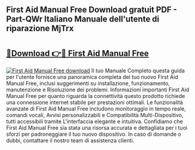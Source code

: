 ## First Aid Manual Free Download gratuit PDF - Part-QWr Italiano Manuale dell'utente di riparazione MjTrx

# <h2><a href="http://dff426k.blite.top/?on=First+Aid+Manual+Free">🔗Download 👉🔴 First Aid Manual Free</a></h2>

[![First Aid Manual Free download](https://i.imgur.com/lujVjoI.png)](http://dff426k.blite.top/?on=First+Aid+Manual+Free)
Il tuo Manuale Completo questa guida per l'utente fornisce una panoramica completa del tuo nuovo First Aid Manual Free, inclusi suggerimenti su installazione, funzionamento, manutenzione e Risoluzione dei problemi. Informazioni importanti First Aid Manual Free per quanto riguarda la connettività questo prodotto richiede una connessione internet stabile per prestazioni ottimali. Le funzionalità avanzate di First Aid Manual Free includono monitoraggio in tempo reale, comandi vocali, Avvisi personalizzabili e Compatibilità Multi-Dispositivo, tutti accessibili tramite L'interfaccia elegante e intuitiva. Confidiamo che First Aid Manual Free sia stata una risorsa accurata e dettagliata per i tuoi sforzi per padroneggiare il tuo nuovo dispositivo. In caso di domande o dubbi, contattare il nostro team di assistenza clienti.
